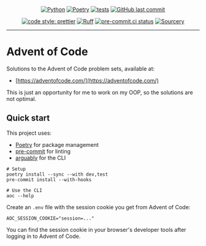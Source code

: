 <div align="center">

[![Python](https://img.shields.io/badge/Python-3.11+-blue.svg)](https://www.python.org/downloads/release/python-3110/)
[![Poetry](https://img.shields.io/endpoint?url=https://python-poetry.org/badge/v0.json)](https://python-poetry.org/)
[![tests](https://github.com/Bilbottom/advent-of-code/actions/workflows/tests.yaml/badge.svg)](https://github.com/Bilbottom/advent-of-code/actions/workflows/tests.yaml)
[![GitHub last commit](https://img.shields.io/github/last-commit/Bilbottom/advent-of-code)](https://shields.io/badges/git-hub-last-commit)

[![code style: prettier](https://img.shields.io/badge/code_style-prettier-ff69b4.svg?style=flat-square)](https://github.com/prettier/prettier)
[![Ruff](https://img.shields.io/endpoint?url=https://raw.githubusercontent.com/astral-sh/ruff/main/assets/badge/v2.json)](https://github.com/astral-sh/ruff)
[![pre-commit.ci status](https://results.pre-commit.ci/badge/github/Bilbottom/advent-of-code/main.svg)](https://results.pre-commit.ci/latest/github/Bilbottom/advent-of-code/main)
[![Sourcery](https://img.shields.io/badge/Sourcery-enabled-brightgreen)](https://sourcery.ai)

</div>

---

# Advent of Code

Solutions to the Advent of Code problem sets, available at:

- [https://adventofcode.com/](https://adventofcode.com/)

This is just an opportunity for me to work on my OOP, so the solutions are not optimal.

## Quick start

This project uses:

- [Poetry](https://python-poetry.org/) for package management
- [pre-commit](https://pre-commit.com/) for linting
- [arguably](https://treykeown.github.io/arguably/) for the CLI

```shell
# Setup
poetry install --sync --with dev,test
pre-commit install --with-hooks

# Use the CLI
aoc --help
```

Create an `.env` file with the session cookie you get from Advent of Code:

```
AOC_SESSION_COOKIE="session=..."
```

You can find the session cookie in your browser's developer tools after logging in to Advent of Code.
